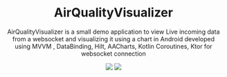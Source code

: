 <h1 align="center">AirQualityVisualizer</h1>
<p align="center">AirQualityVisualizer is a small demo application to view Live incoming data from a websocket and visualizing it using a chart in Android developed 
using MVVM , DataBinding, Hilt, AACharts, Kotlin Coroutines, Ktor for websocket connection</p>



<p align="center">
<img src="https://user-images.githubusercontent.com/36087806/148697867-7dbe2584-a29d-40ee-942a-cb6c0a30549e.png">
</img><img src="https://user-images.githubusercontent.com/36087806/148697905-0bf49867-36df-402a-9f20-299e841ab993.png"></img>
</p>


